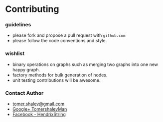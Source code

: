 # Contributing

### guidelines
* please fork and propose a pull request with `github.com`
* please follow the code conventions and style.

### wishlist
* binary operations on graphs such as merging two graphs into one new happy graph.
* factory methods for bulk generation of nodes.
* unit testing contributions will be awesome.

### Contact Author
* [tomer.shalev@gmail.com](tomer.shalev@gmail.com)
* [Google+ TomershalevMan](https://plus.google.com/+TomershalevMan/about)
* [Facebook - HendrixString](https://www.facebook.com/HendrixString)
